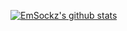 [![EmSockz's github stats](https://github-readme-stats.vercel.app/api?username=EmSockz&locale=ru&show_icons=true&bg_color=30,e96443,904e95&title_color=fff&text_color=fff&hide_border=true&icon_color=fff)](https://github.com/EmSockz)
